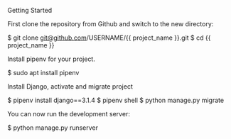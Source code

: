 Getting Started


First clone the repository from Github and switch to the new directory:

$ git clone git@github.com/USERNAME/{{ project_name }}.git
$ cd {{ project_name }}


Install pipenv for your project.

$ sudo apt install pipenv


Install Django, activate and migrate project

$ pipenv install django==3.1.4
$ pipenv shell
$ python manage.py migrate


You can now run the development server:

$ python manage.py runserver

